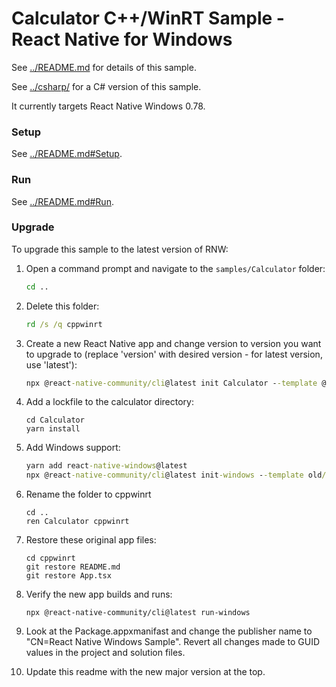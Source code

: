# Calculator C++/WinRT Sample - React Native for Windows

See [../README.md](../README.md) for details of this sample.

See [../csharp/](../csharp/) for a C# version of this sample.

It currently targets React Native Windows 0.78.

### Setup
See [../README.md#Setup](../README.md#Setup).

### Run
See [../README.md#Run](../README.md#Run).

### Upgrade
To upgrade this sample to the latest version of RNW:

1. Open a command prompt and navigate to the `samples/Calculator` folder:
    ```cmd
    cd ..
    ```
2. Delete this folder:
    ```cmd
    rd /s /q cppwinrt
    ```
3. Create a new React Native app and change version to version you want to upgrade to (replace 'version' with desired version - for latest version, use 'latest'):
    ```cmd
    npx @react-native-community/cli@latest init Calculator --template @react-native-community/template@latest --skip-git-init
    ```

4. Add a lockfile to the calculator directory:
    ```
    cd Calculator
    yarn install
    ```

5. Add Windows support:
    ```cmd
    yarn add react-native-windows@latest
    npx @react-native-community/cli@latest init-windows --template old/uwp-cpp-app --overwrite
    ```
6. Rename the folder to cppwinrt
    ```
    cd ..
    ren Calculator cppwinrt
    ```
7. Restore these original app files:
    ```
    cd cppwinrt
    git restore README.md
    git restore App.tsx
    ```
8. Verify the new app builds and runs:
    ```
    npx @react-native-community/cli@latest run-windows
    ```
9. Look at the Package.appxmanifast and change the publisher name to "CN=React Native Windows Sample". Revert all changes made to GUID values in the project and solution files.
10. Update this readme with the new major version at the top.
